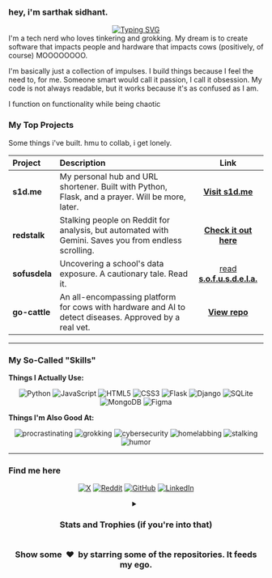 ### hey, i'm sarthak sidhant.

<div align="center">
<a href="https://git.io/typing-svg"><img src="https://readme-typing-svg.herokuapp.com?font=Fira+Code&weight=400&duration=3000&pause=1500&color=F7F7F7¢er=true&width=800&lines=i+code+because+i'm+obsessed+with+my+own+ideas.;my+code+is+as+confused+as+i+am...but+it+works.;i+was+raised+by+the+internet.+blame+it.;humor+is+my+coping+mechanism.+/jk" alt="Typing SVG" /></a>
</div>
I'm a tech nerd who loves tinkering and grokking. My dream is to create software that impacts people and hardware that impacts cows (positively, of course) MOOOOOOOO.

I'm basically just a collection of impulses. I build things because I feel the need to, for me. Someone smart would call it passion, I call it obsession. My code is not always readable, but it works because it's as confused as I am.

I function on functionality while being chaotic

### My Top Projects
Some things i've built. hmu to collab, i get lonely.

<div align="center">

| Project | Description | Link |
| :--- | :--- | :---: |
| **s1d.me** | My personal hub and URL shortener. Built with Python, Flask, and a prayer. Will be more, later. | <a href="https://s1d.me" target="_blank">**Visit s1d.me**</a> |
| **redstalk** | Stalking people on Reddit for analysis, but automated with Gemini. Saves you from endless scrolling. | <a href="https://sarthaksidhant.com/redstalk" target="_blank">**Check it out here**</a> |
| **sofusdela** | Uncovering a school's data exposure. A cautionary tale. Read it. | <a href="https://sofusdela.sarthaksidhant.com" target="_blank">read **s.o.f.u.s.d.e.l.a.** </a> |
| **go-cattle**| An all-encompassing platform for cows with hardware and AI to detect diseases. Approved by a real vet. | <a href="https://github.com/go-cattle/cow" target="_blank">**View repo**</a> |


</div>

---

### My So-Called "Skills"

**Things I Actually Use:**
<p align="center">
    <img src="https://img.shields.io/badge/python-3670A0?style=for-the-badge&logo=python&logoColor=ffdd54" alt="Python">
    <img src="https://img.shields.io/badge/javascript-%23323330.svg?style=for-the-badge&logo=javascript&logoColor=%23F7DF1E" alt="JavaScript">
    <img src="https://img.shields.io/badge/html5-%23E34F26.svg?style=for-the-badge&logo=html5&logoColor=white" alt="HTML5">
    <img src="https://img.shields.io/badge/css3-%231572B6.svg?style=for-the-badge&logo=css3&logoColor=white" alt="CSS3">
    <img src="https://img.shields.io/badge/flask-%23000.svg?style=for-the-badge&logo=flask&logoColor=white" alt="Flask">
    <img src="https://img.shields.io/badge/django-%23092E20.svg?style=for-the-badge&logo=django&logoColor=white" alt="Django">
    <img src="https://img.shields.io/badge/sqlite-%2307405e.svg?style=for-the-badge&logo=sqlite&logoColor=white" alt="SQLite">
    <img src="https://img.shields.io/badge/MongoDB-%234ea94b.svg?style=for-the-badge&logo=mongodb&logoColor=white" alt="MongoDB">
    <img src="https://img.shields.io/badge/figma-%23F24E1E.svg?style=for-the-badge&logo=figma&logoColor=white" alt="Figma">
</p>

**Things I'm Also Good At:**
<p align="center">
    <img src="https://img.shields.io/badge/-procrastinating-blueviolet?style=for-the-badge" alt="procrastinating">
    <img src="https://img.shields.io/badge/-grokking-informational?style=for-the-badge" alt="grokking">
    <img src="https://img.shields.io/badge/-cybersecurity-red?style=for-the-badge" alt="cybersecurity">
    <img src="https://img.shields.io/badge/-homelabbing-lightgrey?style=for-the-badge" alt="homelabbing">
    <img src="https://img.shields.io/badge/-stalking-black?style=for-the-badge" alt="stalking">
    <img src="https://img.shields.io/badge/-humor%20/jk-green?style=for-the-badge" alt="humor">
</p>

---
### Find me here
<p align="center">
<a href="https://x.com/sarthaksidhant_" target="_blank"><img alt="X" src="https://img.shields.io/badge/X-%23000000.svg?style=for-the-badge&logo=X&logoColor=white"></a>
<a href="https://reddit.com/u/sarthaksidhant" target="_blank"><img alt="Reddit" src="https://img.shields.io/badge/Reddit-%23FF4500.svg?style=for-the-badge&logo=Reddit&logoColor=white"></a>
<a href="https://github.com/sarthak-sidhant" target="_blank"><img alt="GitHub" src="https://img.shields.io/badge/GitHub-%23121011.svg?style=for-the-badge&logo=github&logoColor=white"></a>
<a href="https://linkedin.com/in/sarthaksidhant" target="_blank"><img alt="LinkedIn" src="https://img.shields.io/badge/LinkedIn-%230077B5.svg?style=for-the-badge&logo=linkedin&logoColor=white"></a>
</p>

<details>
  <summary align="center">
   <h3>Stats and Trophies (if you're into that)</h3>
  </summary>
<br>
<p align="center">
<img src="https://github-readme-stats.vercel.app/api?username=sarthak-sidhant&theme=radical&hide_border=false&include_all_commits=true&count_private=true" style="width: 49%;" alt="Sarthak's GitHub Stats"/>
<img src="https://github-readme-streak-stats.herokuapp.com/?user=sarthak-sidhant&theme=radical&hide_border=false" style="width: 49%; float: right;" alt="Sarthak's GitHub Streak"/>
<br>
<img src="https://github-readme-stats.vercel.app/api/top-langs/?username=sarthak-sidhant&theme=radical&hide_border=false&include_all_commits=true&count_private=true&layout=compact" width="50%" align="center" alt="Sarthak's Top Languages"/>
</p>
<br>
<p align="center">
    <img src="https://github-profile-trophy.vercel.app/?username=sarthak-sidhant&theme=radical&no-frame=true&no-bg=true&margin-w=4" alt="Sarthak's GitHub Trophies"/>
</p>
</details>

<h3 align='center'>Show some  ❤️  by starring some of the repositories. It feeds my ego.</h3>

